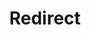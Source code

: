﻿---
layout: src/layouts/Redirect.astro
title: Redirect
redirect: https://octopus.com/docs/infrastructure/deployment-targets/tentacle/windows/requirements/legacy-requirements
pubDate:  2023-01-01
navSearch: false
navSitemap: false
navMenu: false
---
